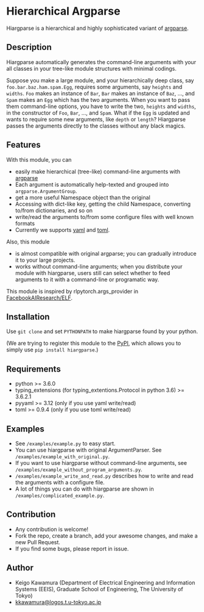 Hierarchical Argparse
====

Hiargparse is a hierarchical and highly sophisticated variant of [argparse](https://docs.python.org/3/library/argparse.html).

## Description

Hiargparse automatically generates the command-line arguments with your all classes in your tree-like module structures with minimal codings.

Suppose you make a large module, and your hierarchically deep class, say `foo.bar.baz.ham.spam.Egg`, requires some arguments, say `heights` and `widths`.
`Foo` makes an instance of `Bar`, `Bar` makes an instance of `Baz`, ..., and `Spam` makes an `Egg` which has the two arguments.
When you want to pass them command-line options, you have to write the two, `heights` and `widths`, in the constructor of `Foo`, `Bar`, ..., and `Spam`.
What if the `Egg` is updated and wants to require some new arguments, like `depth` or `length`?
Hiargparse passes the arguments directly to the classes without any black magics.

## Features

With this module, you can

- easily make hierarchical (tree-like) command-line arguments with [argparse](https://docs.python.org/3/library/argparse.html)
 - Each argument is automatically help-texted and grouped into `argparse.ArgumentGroup`.
- get a more useful Namespace object than the original
 - Accessing with dict-like key, getting the child Namespace, converting to/from dictionaries, and so on
- write/read the arguments to/from  some configure files with well known formats
 - Currently we supports [yaml](http://yaml.org/) and [toml](https://github.com/toml-lang/toml).

Also, this module

- is almost compatible with original argparse; you can gradually introduce it to your large projects.
- works without command-line arguments; when you distribute your module with hiargparse,
users still can select whether to feed arguments to it with a command-line or programatic way.

This module is inspired by rlpytorch.args_provider in [FacebookAIResearch/ELF](https://github.com/facebookresearch/ELF).

## Installation

Use `git clone` and set `PYTHONPATH` to make hiargparse found by your python.

(We are trying to register this module to the [PyPI](https://pypi.org), which allows you to simply use `pip install hiargparse`.)

## Requirements

- python >= 3.6.0
- typing_extensions (for typing\_extentions.Protocol in python 3.6) >= 3.6.2.1
- pyyaml >= 3.12 (only if you use yaml write/read)
- toml >= 0.9.4 (only if you use toml write/read)

## Examples

- See `/examples/example.py` to easy start.
- You can use hiargparse with original ArgumentParser. See `/examples/example_with_original.py`.
- If you want to use hiargparse without command-line arguments, see `/examples/example_without_program_arguments.py`.
- `/examples/example_write_and_read.py` describes how to write and read the arguments with a configure file.
- A lot of things you can do with hiargparse are shown in `/examples/complicated_example.py`.

## Contribution

- Any contribution is welcome!
- Fork the repo, create a branch, add your awesome changes, and make a new Pull Request.
- If you find some bugs, please report in issue.

## Author

- Keigo Kawamura (Department of Electrical Engineering and Information Systems (EEIS), Graduate School of Engineering, The University of Tokyo)
 - kkawamura@logos.t.u-tokyo.ac.jp
